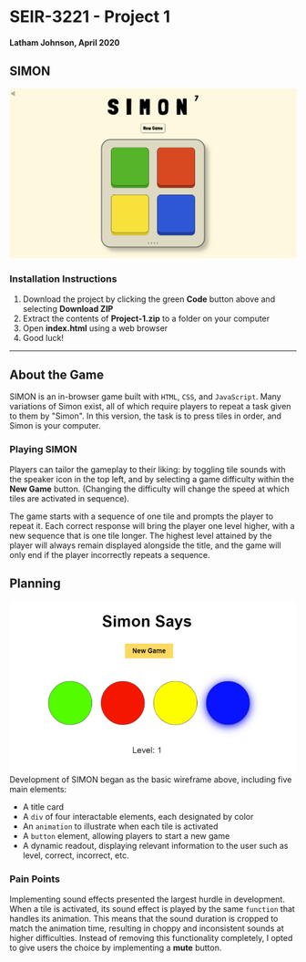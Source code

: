 # SEIR-3221 - Project 1
#### **Latham Johnson, April 2020**
<p>
<p>
<p>

## SIMON

![](assets/simon1.png)
### Installation Instructions
1. Download the project by clicking the green **Code** button above and selecting **Download ZIP**
2. Extract the contents of **Project-1.zip** to a folder on your computer
3. Open **index.html** using a web browser 
4. Good luck!
____

## About the Game
SIMON is an in-browser game built with `HTML`, `CSS`, and `JavaScript`. Many variations of Simon exist, all of which require players to repeat a task given to them by "Simon". In this version, the task is to press tiles in order, and Simon is your computer. 

### Playing SIMON
Players can tailor the gameplay to their liking: by toggling tile sounds with the speaker
icon in the top left, and by selecting a game difficulty within the **New Game** button. (Changing the difficulty will change the speed at which tiles are activated in sequence). 

The game starts with a sequence of one tile and prompts the player to repeat it. Each correct response will bring the player one level higher, with a new sequence that is one tile longer. The highest level attained by the player will always remain displayed alongside the title, and the game will only end if the player incorrectly repeats a sequence. 
 
## Planning
![](/assets/simonsay.png)
Development of SIMON began as the basic wireframe above, including five main elements:
- A title card
- A `div` of four interactable elements, each designated by color
- An `animation` to illustrate when each tile is activated
- A `button` element, allowing players to start a new game
- A dynamic readout, displaying relevant information to the user such as level, correct, incorrect, etc.

### Pain Points
Implementing sound effects presented the largest hurdle in development. When a tile is activated, its sound effect is played by the same `function` that handles its animation. This means that the sound duration is cropped to match the animation time, resulting in choppy and inconsistent sounds at higher difficulties. Instead of removing this functionality completely, I opted to give users the choice by implementing a **mute** button.
